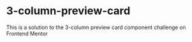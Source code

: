 # 3-column-preview-card
This is a solution to the 3-column preview card component challenge on Frontend Mentor
